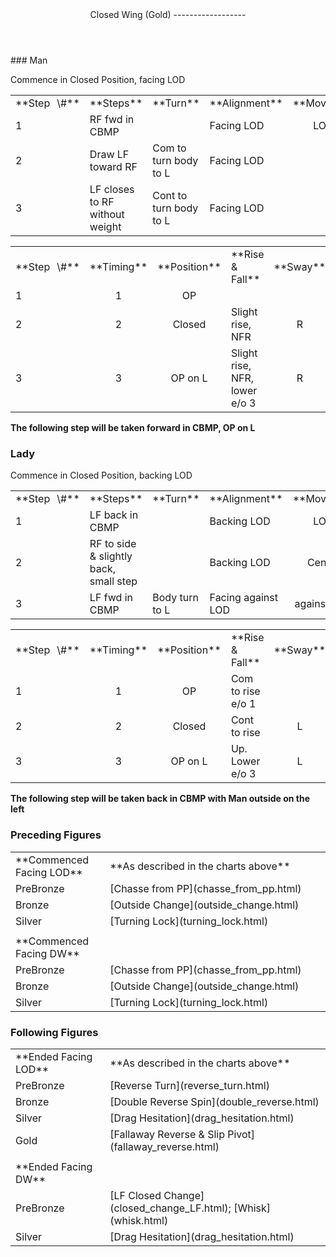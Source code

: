 <header>Closed Wing (Gold)
------------------

 </header>### Man

Commence in Closed Position, facing LOD

 <table class="style1"> <tbody><tr> <td style="width:10%">**Step<span style="color:white">\_</span>\#**</td> <td style="width:38%">**Steps**</td> <td style="width:20%">**Turn**</td> <td style="width:16%">**Alignment**</td> <td style="width:16%;text-align:center">**Moving**</td> </tr> <tr> <td>1</td> <td>RF fwd in CBMP</td> <td> </td> <td>Facing LOD</td> <td style="text-align:center">LOD</td> </tr> <tr> <td>2</td> <td>Draw LF toward RF</td> <td>Com to turn body to L</td> <td>Facing LOD</td> <td style="text-align:center"> </td> </tr> <tr> <td>3</td> <td>LF closes to RF without weight</td> <td>Cont to turn body to L</td> <td>Facing LOD</td> <td style="text-align:center"> </td> </tr> </tbody></table>

 <table class="style1"> <tbody><tr> <td style="width:10%">**Step<span style="color:white">\_</span>\#**</td> <td style="width:10%;text-align:center">**Timing**</td> <td style="width:20%;text-align:center">**Position**</td> <td style="width:40%">**Rise &amp; Fall**</td> <td style="width:10%;text-align:center">**Sway**</td> <td style="width:10%;text-align:right">**Footwork**</td> </tr> <tr> <td>1</td> <td style="text-align:center">1</td> <td style="text-align:center">OP</td> <td> </td> <td style="text-align:center"></td> <td style="text-align:right">HT</td> </tr> <tr> <td>2 </td> <td style="text-align:center">2</td> <td style="text-align:center">Closed</td> <td>Slight rise, NFR</td> <td style="text-align:center">R</td> <td style="text-align:right">Flat</td> </tr> <tr> <td>3</td> <td style="text-align:center">3</td> <td style="text-align:center">OP on L</td> <td>Slight rise, NFR, lower e/o 3</td> <td style="text-align:center">R</td> <td style="text-align:right">Flat</td> </tr> </tbody></table>

**The following step will be taken forward in CBMP, OP on L**

### Lady

Commence in Closed Position, backing LOD

 <table class="style1"> <tbody><tr> <td style="width:10%">**Step<span style="color:white">\_</span>\#**</td> <td style="width:38%">**Steps**</td> <td style="width:20%">**Turn**</td> <td style="width:16%">**Alignment**</td> <td style="width:16%;text-align:center">**Moving**</td> </tr> <tr> <td>1</td> <td>LF back in CBMP</td> <td> </td> <td>Backing LOD</td> <td style="text-align:center">LOD</td> </tr> <tr> <td>2</td> <td>RF to side &amp; slightly back, small step</td> <td> </td> <td>Backing LOD</td> <td style="text-align:center">Centre</td> </tr> <tr> <td>3</td> <td>LF fwd in CBMP</td> <td>Body turn to L</td> <td>Facing against LOD</td> <td style="text-align:center">against LOD</td> </tr> </tbody></table>

 <table class="style1"> <tbody><tr> <td style="width:10%">**Step<span style="color:white">\_</span>\#**</td> <td style="width:10%;text-align:center">**Timing**</td> <td style="width:20%;text-align:center">**Position**</td> <td style="width:40%">**Rise &amp; Fall**</td> <td style="width:10%;text-align:center">**Sway**</td> <td style="width:10%;text-align:right">**Footwork**</td> </tr> <tr> <td>1</td> <td style="text-align:center">1</td> <td style="text-align:center">OP</td> <td>Com to rise e/o 1</td> <td style="text-align:center"></td> <td style="text-align:right">HT</td> </tr> <tr> <td>2 </td> <td style="text-align:center">2</td> <td style="text-align:center">Closed</td> <td>Cont to rise</td> <td style="text-align:center">L</td> <td style="text-align:right">T</td> </tr> <tr> <td>3</td> <td style="text-align:center">3</td> <td style="text-align:center">OP on L</td> <td>Up. Lower e/o 3</td> <td style="text-align:center">L</td> <td style="text-align:right">TH</td> </tr> </tbody></table>

**The following step will be taken back in CBMP with Man outside on the left**

### Preceding Figures

 <table> <tbody><tr> <td style="width:30%">**Commenced Facing LOD**</td> <td>**As described in the charts above**</td> </tr> <tr> <td style="width:30%">PreBronze</td> <td> [Chasse from PP](chasse_from_pp.html) </td> </tr> <tr> <td style="width:30%">Bronze</td> <td> [Outside Change](outside_change.html) </td> </tr> <tr> <td style="width:30%">Silver</td> <td> [Turning Lock](turning_lock.html) </td> </tr> <tr> <td style="width:30%"> </td> <td> </td> </tr> <tr> <td style="width:30%">**Commenced Facing DW**</td> <td> </td> </tr> <tr> <td style="width:30%">PreBronze</td> <td> [Chasse from PP](chasse_from_pp.html) </td> </tr> <tr> <td style="width:30%">Bronze</td> <td> [Outside Change](outside_change.html) </td> </tr> <tr> <td style="width:30%">Silver</td> <td> [Turning Lock](turning_lock.html) </td> </tr> </tbody></table>

### Following Figures

 <table> <tbody><tr> <td>**Ended Facing LOD**</td> <td>**As described in the charts above**</td> </tr> <tr> <td>PreBronze</td> <td> [Reverse Turn](reverse_turn.html) </td> </tr> <tr> <td>Bronze</td> <td> [Double Reverse Spin](double_reverse.html) </td> </tr> <tr> <td>Silver</td> <td> [Drag Hesitation](drag_hesitation.html) </td> </tr> <tr> <td>Gold</td> <td> [Fallaway Reverse &amp; Slip Pivot](fallaway_reverse.html) </td> </tr> <tr> <td> </td> <td> </td> </tr> <tr> <td>**Ended Facing DW**</td> <td> </td> </tr> <tr> <td style="width:30%">PreBronze</td> <td> [LF Closed Change](closed_change_LF.html); [Whisk](whisk.html) </td> </tr> <tr> <td>Silver</td> <td> [Drag Hesitation](drag_hesitation.html) </td> </tr> </tbody></table>